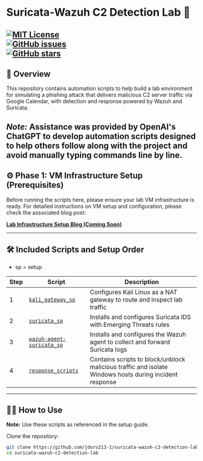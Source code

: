 # Suricata-Wazuh C2 Detection Lab 🚨

[![MIT License](https://img.shields.io/badge/license-MIT-green.svg)](LICENSE)  
[![GitHub issues](https://img.shields.io/github/issues/jduru213-1/suricata-wazuh-c2-detection-lab)](https://github.com/jduru213-1/suricata-wazuh-c2-detection-lab/issues)  
[![GitHub stars](https://img.shields.io/github/stars/jduru213-1/suricata-wazuh-c2-detection-lab)](https://github.com/jduru213-1/suricata-wazuh-c2-detection-lab/stargazers)  
---

## 📖 Overview

This repository contains automation scripts to help build a lab environment for simulating a phishing attack that delivers malicious C2 server traffic via Google Calendar, with detection and response powered by Wazuh and Suricata.

*Note:* Assistance was provided by OpenAI's ChatGPT to develop automation scripts designed to help others follow along with the project and avoid manually typing commands line by line.
---

## ⚙️ Phase 1: VM Infrastructure Setup (Prerequisites)

Before running the scripts here, please ensure your lab VM infrastructure is ready. For detailed instructions on VM setup and configuration, please check the associated blog post:

[**Lab Infrastructure Setup Blog (Coming Soon)**](#)  

---

## 🛠️ Included Scripts and Setup Order

- sp = setup
  
| Step | Script                                          | Description                                                                                          |
|------|------------------------------------------------|----------------------------------------------------------------------------------------------------|
| 1    | [`kali_gateway_sp`](kali_gateway_sp/)           | Configures Kali Linux as a NAT gateway to route and inspect lab traffic                            |
| 2    | [`suricata_sp`](suricata_sp/)                   | Installs and configures Suricata IDS with Emerging Threats rules                                   |
| 3    | [`wazuh-agent-suricata_sp`](wazuh-agent-suricata_sp/) | Installs and configures the Wazuh agent to collect and forward Suricata logs                       |
| 4    | [`response_scripts`](response_scripts/)         | Contains scripts to block/unblock malicious traffic and isolate Windows hosts during incident response |


---

## 🏃‍♂️ How to Use

**Note:** Use these scripts as referenced in the setup guide.

Clone the repository:

```bash
git clone https://github.com/jduru213-1/suricata-wazuh-c2-detection-lab.git
cd suricata-wazuh-c2-detection-lab


